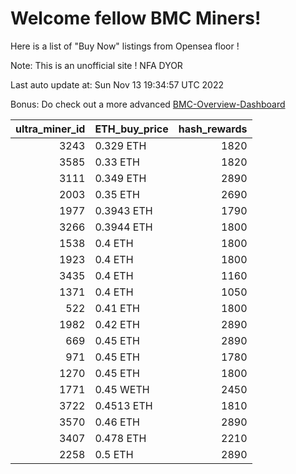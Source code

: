 # Welcome fellow BMC Miners!
Here is a list of "Buy Now" listings from Opensea floor !

Note: This is an unofficial site ! NFA DYOR

Last auto update at: Sun Nov 13 19:34:57 UTC 2022

Bonus: Do check out a more advanced [BMC-Overview-Dashboard](https://dune.com/defifunk/BMC-Overview-Dashboard)


|   ultra_miner_id | ETH_buy_price   |   hash_rewards |
|-----------------:|:----------------|---------------:|
|             3243 | 0.329 ETH       |           1820 |
|             3585 | 0.33 ETH        |           1820 |
|             3111 | 0.349 ETH       |           2890 |
|             2003 | 0.35 ETH        |           2690 |
|             1977 | 0.3943 ETH      |           1790 |
|             3266 | 0.3944 ETH      |           1800 |
|             1538 | 0.4 ETH         |           1800 |
|             1923 | 0.4 ETH         |           1800 |
|             3435 | 0.4 ETH         |           1160 |
|             1371 | 0.4 ETH         |           1050 |
|              522 | 0.41 ETH        |           1800 |
|             1982 | 0.42 ETH        |           2890 |
|              669 | 0.45 ETH        |           2890 |
|              971 | 0.45 ETH        |           1780 |
|             1270 | 0.45 ETH        |           1800 |
|             1771 | 0.45 WETH       |           2450 |
|             3722 | 0.4513 ETH      |           1810 |
|             3570 | 0.46 ETH        |           2890 |
|             3407 | 0.478 ETH       |           2210 |
|             2258 | 0.5 ETH         |           2890 |